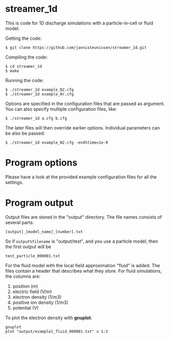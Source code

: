 streamer_1d
==

This is code for 1D discharge simulations with a particle-in-cell or fluid
model.

Getting the code:

    $ git clone https://github.com/jannisteunissen/streamer_1d.git

Compiling the code:

    $ cd streamer_1d
    $ make

Running the code:

    $ ./streamer_1d example_N2.cfg
    $ ./streamer_1d example_Ar.cfg

Options are specified in the configuration files that are passed as argument.
You can also specify multiple configuration files, like:

    $ ./streamer_1d a.cfg b.cfg

The later files will then override earlier options. Individual parameters can be
also be passed:

    $ ./streamer_1d example_N2.cfg -end%time=1e-9

Program options
==

Please have a look at the provided example configuration files for all the settings.

Program output
==

Output files are stored in the "output" directory. The file names consists of several parts:

    [output]_[model_name]_[number].txt

So if `output%filename` is "output/test", and you use a particle model, then the first output will be

    test_particle_000001.txt

For the fluid model with the local field approximation "fluid" is added. The files contain a header that describes what they store. For fluid simulations, the columns are:

1. position (m)
2. electric field (V/m)
3. electron density (1/m3)
4. positive ion density (1/m3)
5. potential (V)

To plot the electron density with **gnuplot**:

    gnuplot
    plot "output/example1_fluid_000001.txt" u 1:3

